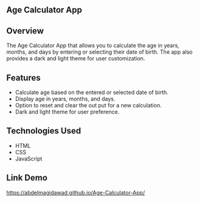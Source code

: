 ## Age Calculator App

## Overview

The Age Calculator App that allows you to calculate the age in years, months, and days by entering or selecting their date of birth. The app also provides a dark and light theme for user customization.

## Features

- Calculate age based on the entered or selected date of birth.
- Display age in years, months, and days.
- Option to reset and clear the out put for a new calculation.
- Dark and light theme for user preference.

## Technologies Used

- HTML
- CSS
- JavaScript


## Link Demo

https://abdelmagidawad.github.io/Age-Calculator-App/
  
